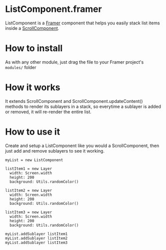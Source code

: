 # ListComponent.framer
ListComponent is a [Framer](http://github.com/koenbok/Framer) component that helps you easily stack list items inside a [ScrollComponent](http://framerjs.com/docs/#scroll.scrollcomponent).

# How to install
As with any other module, just drag the file to your Framer project's ```modules/``` folder

# How it works
It extends ScrollComponent and ScrollComponent.updateContent() methods to render its sublayers in a stack, so everytime a sublayer is added or removed, it will re-render the entire list.

# How to use it
Create and setup a ListComponent like you would a ScrollComponent, then just add and remove sublayers to see it working.

```
myList = new ListComponent

listItem1 = new Layer
  width: Screen.width
  height: 200
  background: Utils.randomColor()

listItem2 = new Layer
  width: Screen.width
  height: 200
  background: Utils.randomColor()

listItem3 = new Layer
  width: Screen.width
  height: 200
  background: Utils.randomColor()
  
myList.addSublayer listItem1
myList.addSublayer listItem2
myList.addSublayer listItem3
```
